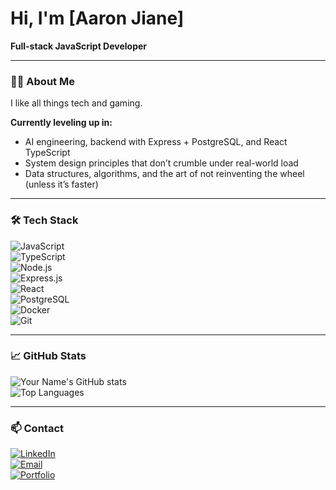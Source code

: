 # Hi, I'm [Aaron Jiane]  

**Full-stack JavaScript Developer**

---

### 👨‍💻 About Me  
I like all things tech and gaming.   

**Currently leveling up in:**  
- AI engineering, backend with Express + PostgreSQL, and React TypeScript  
- System design principles that don’t crumble under real-world load  
- Data structures, algorithms, and the art of not reinventing the wheel (unless it’s faster)  

---

### 🛠 Tech Stack  
![JavaScript](https://img.shields.io/badge/-JavaScript-F7DF1E?logo=javascript&logoColor=black)  
![TypeScript](https://img.shields.io/badge/-TypeScript-3178C6?logo=typescript&logoColor=white)  
![Node.js](https://img.shields.io/badge/-Node.js-339933?logo=node.js&logoColor=white)  
![Express.js](https://img.shields.io/badge/-Express.js-000000?logo=express&logoColor=white)  
![React](https://img.shields.io/badge/-React-61DAFB?logo=react&logoColor=black)  
![PostgreSQL](https://img.shields.io/badge/-PostgreSQL-336791?logo=postgresql&logoColor=white)  
![Docker](https://img.shields.io/badge/-Docker-2496ED?logo=docker&logoColor=white)  
![Git](https://img.shields.io/badge/-Git-F05032?logo=git&logoColor=white)  

---

### 📈 GitHub Stats  
![Your Name's GitHub stats](https://github-readme-stats.vercel.app/api?username=YOUR_USERNAME&show_icons=true&theme=tokyonight)  
![Top Languages](https://github-readme-stats.vercel.app/api/top-langs/?username=YOUR_USERNAME&layout=compact&theme=tokyonight)  

---

### 📫 Contact  
[![LinkedIn](https://img.shields.io/badge/-LinkedIn-0077B5?logo=linkedin&logoColor=white)](YOUR_LINKEDIN)  
[![Email](https://img.shields.io/badge/-Email-D14836?logo=gmail&logoColor=white)](mailto:YOUR_EMAIL)  
[![Portfolio](https://img.shields.io/badge/-Portfolio-000000?logo=vercel&logoColor=white)](YOUR_PORTFOLIO_LINK)  
